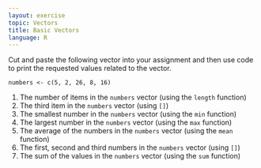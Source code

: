 ```yaml
---
layout: exercise
topic: Vectors
title: Basic Vectors
language: R
---
```


Cut and paste the following vector into your assignment and then use code to
print the requested values related to the vector.

```
numbers <- c(5, 2, 26, 8, 16)
```

1. The number of items in the `numbers` vector (using the `length` function)
2. The third item in the `numbers` vector (using `[]`)
3. The smallest number in the `numbers` vector (using the `min` function)
4. The largest number in the `numbers` vector (using the `max` function)
5. The average of the numbers in the `numbers` vector (using the `mean` function)
6. The first, second and third numbers  in the `numbers` vector (using `[]`)
7. The sum of the values in the `numbers` vector (using the `sum` function)